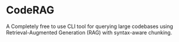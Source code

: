# CodeRAG
A Completely free to use CLI tool for querying large codebases using Retrieval-Augmented Generation (RAG) with syntax-aware chunking.
